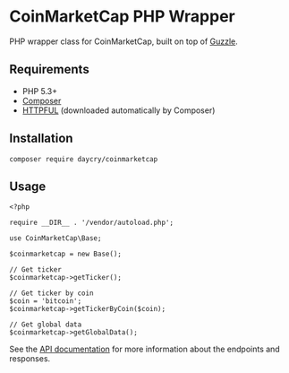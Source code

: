# CoinMarketCap PHP Wrapper

PHP wrapper class for CoinMarketCap, built on top of [Guzzle](https://github.com/guzzle/guzzle).

## Requirements

* PHP 5.3+
* [Composer](https://getcomposer.org/)
* [HTTPFUL](https://github.com/nategood/httpful) (downloaded automatically by Composer)

## Installation

`composer require daycry/coinmarketcap`

## Usage

```
<?php

require __DIR__ . '/vendor/autoload.php';

use CoinMarketCap\Base;

$coinmarketcap = new Base();

// Get ticker
$coinmarketcap->getTicker();

// Get ticker by coin
$coin = 'bitcoin';
$coinmarketcap->getTickerByCoin($coin);

// Get global data
$coinmarketcap->getGlobalData();
```

See the [API documentation](https://coinmarketcap.com/api/) for more information about the endpoints and responses.
